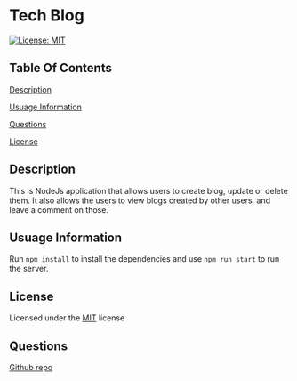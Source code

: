 # Tech Blog

[![License: MIT](https://img.shields.io/badge/License-MIT-yellow.svg)](https://opensource.org/licenses/MIT)

## Table Of Contents

[Description](#description)

[Usuage Information](#usuage-information)

[Questions](#questions)

[License](#license)

## Description

This is NodeJs application that allows users to create blog, update or delete them. It also allows the users to view blogs created by other users, and leave a comment on those.

## Usuage Information

Run `npm install` to install the dependencies and use `npm run start` to run the server.

## License

Licensed under the [MIT](https://choosealicense.com/licenses/mit) license

## Questions

[Github repo](https://github.com/devAsmi)
